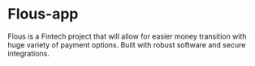 # Flous-app
Flous is a Fintech project that will allow for easier money transition with huge variety of payment options. Built with robust software and secure integrations.
